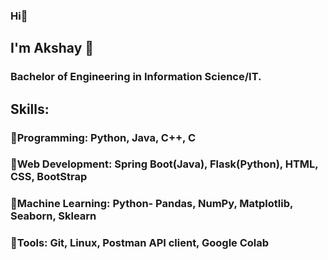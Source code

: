 ### Hi👋
## I'm Akshay 🧡

###  Bachelor of Engineering in Information Science/IT.

## Skills: 
### 💠Programming: Python, Java, C++, C
### 💠Web Development: Spring Boot(Java), Flask(Python), HTML, CSS, BootStrap
### 💠Machine Learning: Python- Pandas, NumPy, Matplotlib, Seaborn, Sklearn
### 💠Tools: Git, Linux, Postman API client, Google Colab

<!--
**AkshayKumarDhage/AkshayKumarDhage** is a ✨ _special_ ✨ repository because its `README.md` (this file) appears on your GitHub profile.

Here are some ideas to get you started:

- 🔭 I’m currently working on ...
- 🌱 I’m currently learning ...
- 👯 I’m looking to collaborate on ...
- 🤔 I’m looking for help with ...
- 💬 Ask me about ...
- 📫 How to reach me: ...
- 😄 Pronouns: ...
- ⚡ Fun fact: ...
-->
